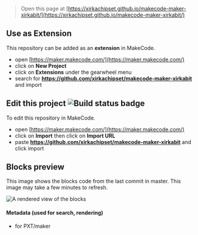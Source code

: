 
> Open this page at [https://xirkachipset.github.io/makecode-maker-xirkabit/](https://xirkachipset.github.io/makecode-maker-xirkabit/)

## Use as Extension

This repository can be added as an **extension** in MakeCode.

* open [https://maker.makecode.com/](https://maker.makecode.com/)
* click on **New Project**
* click on **Extensions** under the gearwheel menu
* search for **https://github.com/xirkachipset/makecode-maker-xirkabit** and import

## Edit this project ![Build status badge](https://github.com/xirkachipset/makecode-maker-xirkabit/workflows/MakeCode/badge.svg)

To edit this repository in MakeCode.

* open [https://maker.makecode.com/](https://maker.makecode.com/)
* click on **Import** then click on **Import URL**
* paste **https://github.com/xirkachipset/makecode-maker-xirkabit** and click import

## Blocks preview

This image shows the blocks code from the last commit in master.
This image may take a few minutes to refresh.

![A rendered view of the blocks](https://github.com/xirkachipset/makecode-maker-xirkabit/raw/master/.github/makecode/blocks.png)

#### Metadata (used for search, rendering)

* for PXT/maker
<script src="https://makecode.com/gh-pages-embed.js"></script><script>makeCodeRender("{{ site.makecode.home_url }}", "{{ site.github.owner_name }}/{{ site.github.repository_name }}");</script>
